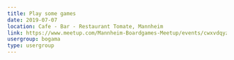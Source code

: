 ```yaml
---
title: Play some games
date: 2019-07-07
location: Cafe - Bar - Restaurant Tomate, Mannheim
link: https://www.meetup.com/Mannheim-Boardgames-Meetup/events/cwxvdqyzkbkb/
usergroup: bogama
type: usergroup
---
```


